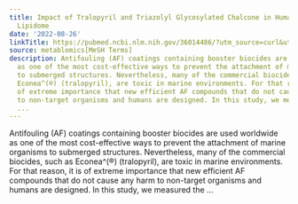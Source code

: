 ```yaml
---
title: Impact of Tralopyril and Triazolyl Glycosylated Chalcone in Human Retinal Cells'
  Lipidome
date: '2022-08-26'
linkTitle: https://pubmed.ncbi.nlm.nih.gov/36014486/?utm_source=curl&utm_medium=rss&utm_campaign=pubmed-2&utm_content=1Zkrxt7ktlCbHBXEV3v65xxSnkSWNsJ1A6Fq3gBniKhGfIUslK&fc=20210907212339&ff=20220829215536&v=2.17.7
source: metablomics[MeSH Terms]
description: Antifouling (AF) coatings containing booster biocides are used worldwide
  as one of the most cost-effective ways to prevent the attachment of marine organisms
  to submerged structures. Nevertheless, many of the commercial biocides, such as
  Econea^(®) (tralopyril), are toxic in marine environments. For that reason, it is
  of extreme importance that new efficient AF compounds that do not cause any harm
  to non-target organisms and humans are designed. In this study, we measured the
  ...
---
```

Antifouling (AF) coatings containing booster biocides are used worldwide as one of the most cost-effective ways to prevent the attachment of marine organisms to submerged structures. Nevertheless, many of the commercial biocides, such as Econea^(®) (tralopyril), are toxic in marine environments. For that reason, it is of extreme importance that new efficient AF compounds that do not cause any harm to non-target organisms and humans are designed. In this study, we measured the ...